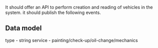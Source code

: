 It should offer an API to perform creation and reading of vehicles in the 
system.
it should publish the following events.

## Data model
type - string
service - painting/check-up/oil-change/mechanics

